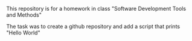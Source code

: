 This repository is for a homework in class "Software Development Tools and Methods"

The task was to create a github repository and add a script that prints "Hello World"
